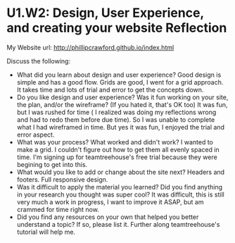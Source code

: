 # U1.W2: Design, User Experience, and creating your website Reflection

My Website url: http://phillipcrawford.github.io/index.html

Discuss the following:
* What did you learn about design and user experience? 
Good design is simple and has a good flow. Grids are good, I went for a grid approach. It takes time and lots of trial and error to get the concepts down.
* Do you like design and user experience? Was it fun working on your site, the plan, and/or the wireframe? (If you hated it, that's OK too)
It was fun, but I was rushed for time ( I realized was doing my reflections wrong and had to redo them before due time). So I was unable to complete what I had wireframed in time. But yes it was fun, I enjoyed the trial and error aspect.
* What was your process? What worked and didn't work?
I wanted to make a grid. I couldn't figure out how to get them all evenly spaced in time. I'm signing up for teamtreehouse's free trial because they were begining to get into this.
* What would you like to add or change about the site next?
Headers and footers. Full responsive design.
* Was it difficult to apply the material you learned? Did you find anything in your research you thought was super cool?
It was difficult, this is still very much a work in progress, I want to improve it ASAP, but am crammed for time right now.
* Did you find any resources on your own that helped you better understand a topic? If so, please list it.
Further along teamtreehouse's tutorial will help me.